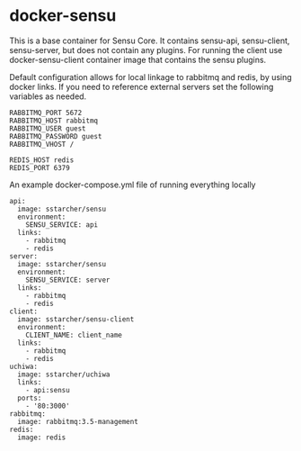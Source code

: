 docker-sensu
============

This is a base container for Sensu Core.  It contains sensu-api, sensu-client, sensu-server, but does not contain any plugins.
For running the client use docker-sensu-client container image that contains the sensu plugins.

Default configuration allows for local linkage to rabbitmq and redis, by using docker links.  If you need to reference external servers set the following variables as needed.

```
RABBITMQ_PORT 5672
RABBITMQ_HOST rabbitmq
RABBITMQ_USER guest
RABBITMQ_PASSWORD guest
RABBITMQ_VHOST /

REDIS_HOST redis
REDIS_PORT 6379
```


An example docker-compose.yml file of running everything locally

```
api:
  image: sstarcher/sensu
  environment:
    SENSU_SERVICE: api
  links:
    - rabbitmq
    - redis
server:
  image: sstarcher/sensu
  environment:
    SENSU_SERVICE: server
  links:
    - rabbitmq
    - redis
client:
  image: sstarcher/sensu-client
  environment:
    CLIENT_NAME: client_name
  links:
    - rabbitmq
    - redis
uchiwa:
  image: sstarcher/uchiwa
  links:
    - api:sensu
  ports:
    - '80:3000'
rabbitmq:
  image: rabbitmq:3.5-management
redis:
  image: redis
 ```

